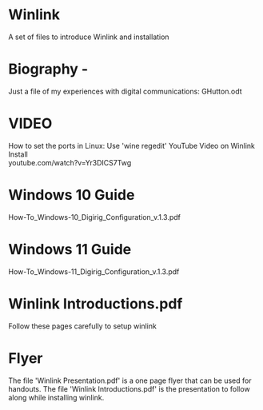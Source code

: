 # Winlink
A set of files to introduce Winlink and installation

# Biography - 
Just a file of my experiences with digital communications: GHutton.odt

# VIDEO
How to set the ports in Linux: 
     Use 'wine regedit'
YouTube Video on Winlink Install     
     youtube.com/watch?v=Yr3DICS7Twg

# Windows 10 Guide
How-To_Windows-10_Digirig_Configuration_v.1.3.pdf

# Windows 11 Guide
How-To_Windows-11_Digirig_Configuration_v.1.3.pdf
 
# Winlink Introductions.pdf
Follow these pages carefully to setup winlink

# Flyer
The file 'Winlink Presentation.pdf' is a one page flyer that can be used for handouts.
    The file 'Winlink Introductions.pdf' is the presentation to follow along while installing winlink. 
 

